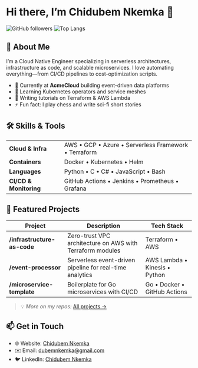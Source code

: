 
# Hi there, I’m Chidubem Nkemka 👋

![GitHub followers](https://img.shields.io/github/followers/janedoe?label=Follow&style=social)
![Top Langs](https://github-readme-stats.vercel.app/api/top-langs/?username=janedoe&layout=compact)

## 🔭 About Me
I’m a Cloud Native Engineer specializing in serverless architectures, infrastructure as code, and scalable microservices. I love automating everything—from CI/CD pipelines to cost-optimization scripts.

- 💼 Currently at **AcmeCloud** building event-driven data platforms  
- 🌱 Learning Kubernetes operators and service meshes  
- 📝 Writing tutorials on Terraform & AWS Lambda  
- ⚡ Fun fact: I play chess and write sci-fi short stories  

## 🛠️ Skills & Tools
<table>
  <tr>
    <td><b>Cloud & Infra</b></td><td>AWS • GCP • Azure • Serverless Framework • Terraform</td>
  </tr>
  <tr>
    <td><b>Containers</b></td><td>Docker • Kubernetes • Helm</td>
  </tr>
  <tr>
    <td><b>Languages</b></td><td>Python • C • C# • JavaScript • Bash</td>
  </tr>
  <tr>
    <td><b>CI/CD & Monitoring</b></td><td>GitHub Actions • Jenkins • Prometheus • Grafana</td>
  </tr>
</table>

## 🚀 Featured Projects

| Project | Description | Tech Stack |
| ------- | ----------- | ---------- |
| **/infrastructure-as-code** | Zero-trust VPC architecture on AWS with Terraform modules | Terraform • AWS |
| **/event-processor** | Serverless event-driven pipeline for real-time analytics | AWS Lambda • Kinesis • Python |
| **/microservice-template** | Boilerplate for Go microservices with CI/CD | Go • Docker • GitHub Actions |

> 💡 *More on my repos:* [All projects →](https://github.com/AzureProjects)

## 📫 Get in Touch
- 🌐 Website: [Chidubem Nkemka](https://dubemliveson.github.io/ChidubemNkemka-PortfolioBeta/)  
- ✉️ Email: [dubemnkemka@gmail.com](mailto:dubemnkemka@gmail.com)  
- 🐦 LinkedIn: [Chidubem Nkemka](https://linkedin.com/in/chidubemnkemka)  
